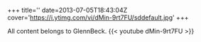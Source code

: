 +++
title=''
date=2013-07-05T18:43:04Z
cover='https://i.ytimg.com/vi/dMin-9rt7FU/sddefault.jpg'
+++

All content belongs to GlennBeck.
{{< youtube dMin-9rt7FU >}}
